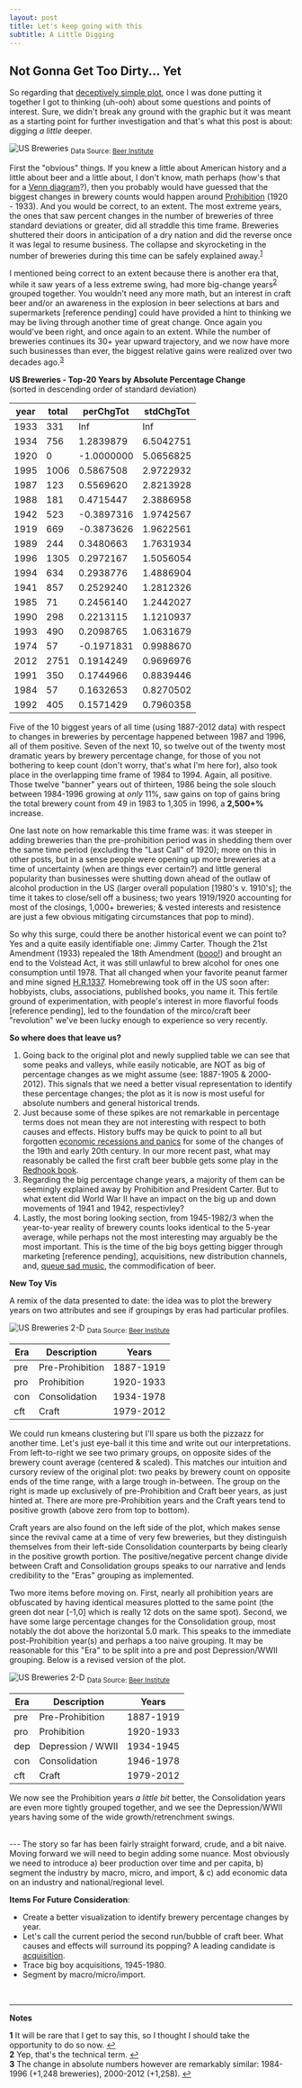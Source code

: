 ```yaml
---
layout: post
title: Let's keep going with this
subtitle: A Little Digging
---
```


## Not Gonna Get Too Dirty... Yet

So regarding that <a href="/2016-03-19-prepping/#toy-dataset--toy-vis" target="_blank">deceptively simple plot</a>, once I was done putting it together I got to thinking (uh-ooh) about some questions and points of interest. Sure, we didn't break any ground with the graphic but it was meant as a starting point for further investigation and that's what this post is about: digging _a little_ deeper. 

<!---img src="../gallery/2016/us_breweries_historic.png" alt="US Breweries"-->
<img src="/gallery/2016/us_breweries_historic.png" alt="US Breweries" />
<sub>Data Source: <a href="http://www.beerinstitute.org/" target="_blank">Beer Institute</a></sub>

First the "obvious" things. If you knew a little about American history and a little about beer and a little about, I don't know, math perhaps (how's that for a <a target="_blank" href="http://www.google.com/search?q=venn+diagram&tbm=isch">
Venn diagram</a>?), then you probably would have guessed that the biggest changes in brewery counts would happen around <a href="https://en.wikipedia.org/wiki/Prohibition_in_the_United_States" target="_blank">Prohibition</a> (1920 - 1933). And you would be correct, to an extent. The most extreme years, the ones that saw percent changes in the number of breweries of three standard deviations or greater, did all straddle this time frame. Breweries shuttered their doors in anticipation of a dry nation and did the reverse once it was legal to resume business. The collapse and skyrocketing in the number of breweries during this time can be safely explained away.<sup id="a1">[1](#f1)</sup>

I mentioned being correct to an extent because there is another era that, while it saw years of a less extreme swing, had more big-change years<sup id="a2">[2](#f2)</sup> grouped together. You wouldn't need any more math, but an interest in craft beer and/or an awareness in the explosion in beer selections at bars and supermarkets [reference pending] could have provided a hint to thinking we may be living through another time of great change. Once again you would've been right, and once again to an extent. While the number of breweries continues its 30+ year upward trajectory, and we now have more such businesses than ever, the biggest relative gains were realized over two decades ago.<sup id="a3">[3](#f3)</sup>

**US Breweries - Top-20 Years by Absolute Percentage Change**<br>(sorted in descending order of standard deviation)

|year|total| perChgTot|stdChgTot|
|----|-----|----------|---------|
|1933|  331|       Inf|      Inf|
|1934|  756| 1.2839879|6.5042751|
|1920|    0|-1.0000000|5.0656825|
|1995| 1006| 0.5867508|2.9722932|
|1987|  123| 0.5569620|2.8213928|
|1988|  181| 0.4715447|2.3886958|
|1942|  523|-0.3897316|1.9742567|
|1919|  669|-0.3873626|1.9622561|
|1989|  244| 0.3480663|1.7631934|
|1996| 1305| 0.2972167|1.5056054|
|1994|  634| 0.2938776|1.4886904|
|1941|  857| 0.2529240|1.2812326|
|1985|   71| 0.2456140|1.2442027|
|1990|  298| 0.2213115|1.1210937|
|1993|  490| 0.2098765|1.0631679|
|1974|   57|-0.1971831|0.9988670|
|2012| 2751| 0.1914249|0.9696976|
|1991|  350| 0.1744966|0.8839446|
|1984|   57| 0.1632653|0.8270502|
|1992|  405| 0.1571429|0.7960358|

Five of the 10 biggest years of all time (using 1887-2012 data) with respect to changes in breweries by percentage happened between 1987 and 1996, all of them positive. Seven of the next 10, so twelve out of the twenty most dramatic years by brewery percentage change, for those of you not bothering to keep count (don't worry, that's what I'm here for), also took place in the overlapping time frame of 1984 to 1994. Again, all positive. Those twelve "banner" years out of thirteen, 1986 being the sole slouch between 1984-1996 growing at _only_ 11%, saw gains on top of gains bring the total brewery count from 49 in 1983 to 1,305 in 1996, a **2,500+%** increase. 

One last note on how remarkable this time frame was: it was steeper in adding breweries than the pre-prohibition period was in shedding them over the same time period (excluding the "Last Call" of 1920); more on this in other posts, but in a sense people were opening up more breweries at a time of uncertainty (when are things ever certain?) and little general popularity than businesses were shutting down ahead of the outlaw of alcohol production in the US (larger overall population [1980's v. 1910's]; the time it takes to close/sell off a business; two years 1919/1920 accounting for most of the closings, 1,000+ breweries; & vested interests and resistence are just a few obvious mitigating circumstances that pop to mind).

So why this surge, could there be another historical event we can point to? Yes and a quite easily identifiable one: Jimmy Carter. Though the 21st Amendment (1933) repealed the 18th Amendment (<a href="https://www.youtube.com/watch?v=mcZZlQ4Tmrc" target="_blank">booo!</a>) and brought an end to the Volstead Act, it was still unlawful to brew alcohol for ones one consumption until 1978. That all changed when your favorite peanut farmer and mine signed <a href="http://thomas.loc.gov/cgi-bin/bdquery/z?d095:HR01337:@@@L&summ2=m&" target="_blank">H.R.1337</a>. Homebrewing took off in the US soon after: hobbyists, clubs, associations, published books, you name it. This fertile ground of experimentation, with people's interest in more flavorful foods [reference pending], led to the foundation of the mirco/craft beer "revolution" we've been lucky enough to experience so very recently.

**So where does that leave us?**

1. Going back to the original plot and newly supplied table we can see that some peaks and valleys, while easily noticable, are NOT as big of percentage changes as we might assume (see: 1887-1905 & 2000-2012). This signals that we need a better visual representation to identify these percentage changes; the plot as it is now is most useful for absolute numbers and general historical trends. 
2. Just because some of these spikes are not remarkable in percentage terms does not mean they are not interesting with respect to both causes and effects. History buffs may be quick to point to all but forgotten <a href="https://en.wikipedia.org/wiki/List_of_recessions_in_the_United_States" target="_blank">economic recessions and panics</a> for some of the changes of the 19th and early 20th century. In our more recent past, what may reasonably be called the first craft beer bubble gets some play in the <a href="http://www.amazon.com/Redhook-A-Microbrew-Success-Story/dp/1568581068" target="_blank">Redhook book</a>.
3. Regarding the big percentage change years, a majority of them can be seemingly explained away by Prohibition and President Carter. But to what extent did World War II have an impact on the big up and down movements of 1941 and 1942, respectivley? 
4. Lastly, the most boring looking section, from 1945-1982/3 when the year-to-year reality of brewery counts looks identical to the  5-year average, while perhaps not the most interesting may arguably be the most important. This is the time of the big boys getting bigger through marketing [reference pending], acquisitions, new distribution channels, and, <a href="https://www.youtube.com/watch?v=rlWRiZo7T4I" target="_blank">queue sad music</a>, the commodification of beer.

**New Toy Vis**

A remix of the data presented to date: the idea was to plot the brewery years on two attributes and see if groupings by eras had particular profiles.

<img src = "/gallery/2016/usb_centscld.png" alt="US Breweries 2-D" />
<sub>Data Source: <a href="http://www.beerinstitute.org/" target="_blank">Beer Institute</a></sub>

|Era|Description|Years|
|----|-----|----------|
|pre|Pre-Prohibition|1887-1919|
|pro|Prohibition|1920-1933|
|con|Consolidation|1934-1978|
|cft|Craft|1979-2012|

We could run kmeans clustering but I'll spare us both the pizzazz for another time. Let's just eye-ball it this time and write out our interpretations. From left-to-right we see two primary groups, on opposite sides of the brewery count average (centered & scaled). This matches our intuition and cursory review of the original plot: two peaks by brewery count on opposite ends of the time range, with a large trough in-between. The group on the right is made up exclusively of pre-Prohibition and Craft beer years, as just hinted at. There are more pre-Prohibition years and the Craft years tend to positive growth (above zero from top to bottom). 

Craft years are also found on the left side of the plot, which makes sense since the revival came at a time of very few breweries, but they distinguish themselves from their left-side Consolidation counterparts by being clearly in the positive growth portion. The positive/negative percent change divide between Craft and Consolidation groups speaks to our narrative and lends credibility to the "Eras" grouping as implemented.

Two more items before moving on. First, nearly all prohibition years are obfuscated by having identical measures plotted to the same point (the green dot near [-1,0] which is really 12 dots on the same spot). Second, we have some large percentage changes for the Consolidation group, most notably the dot above the horizontal 5.0 mark. This speaks to the immediate post-Prohibition year(s) and perhaps a too naive grouping. It may be reasonable for this "Era" to be split into a pre and post Depression/WWII grouping. Below is a revised version of the plot.

<img src="/gallery/2016/usb_centscld2.png" alt="US Breweries 2-D" />
<sub>Data Source: <a href="http://www.beerinstitute.org/" target="_blank">Beer Institute</a></sub>

|Era|Description|Years|
|----|-----|----------|
|pre|Pre-Prohibition|1887-1919|
|pro|Prohibition|1920-1933|
|dep|Depression / WWII|1934-1945|
|con|Consolidation|1946-1978|
|cft|Craft|1979-2012|

We now see the Prohibition years _a little bit_ better, the Consolidation years are even more tightly grouped together, and we see the Depression/WWII years having some of the wide growth/retrenchment swings. 

<br>
---
The story so far has been fairly straight forward, crude, and a bit naive. Moving forward we will need to begin adding some nuance. Most obviously we need to introduce a) beer production over time and per capita, b) segment the industry by macro, micro, and import, & c) add economic data on an industry and national/regional level. 

**Items For Future Consideration**:

* Create a better visualization to identify brewery percentage changes by year.
* Let's call the current period the second run/bubble of craft beer. What causes and effects will surround its popping? A leading candidate is <a href="https://lagunitas.com/heineken-and-lagunitas-brewing-company-partner-to-take-craft-beer-global" target="_blank">acquisition</a>.
* Trace big boy acquisitions, 1945-1980.
* Segment by macro/micro/import.

<br>

---

**Notes**

<b id="f1">1</b> It will be rare that I get to say this, so I thought I should take the opportunity to do so now. [↩](#a1) <br>
<b id="f2">2</b> Yep, that's the technical term. [↩](#a2) <br>
<b id="f3">3</b> The change in absolute numbers however are remarkably similar: 1984-1996 (+1,248 breweries), 2000-2012 (+1,258). [↩](#a3)
